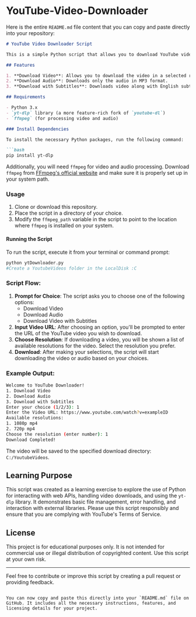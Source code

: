 # YouTube-Video-Downloader
Here is the entire `README.md` file content that you can copy and paste directly into your repository:

```markdown
# YouTube Video Downloader Script

This is a simple Python script that allows you to download YouTube videos, audio, and videos with subtitles using the `yt-dlp` library. The script provides options to choose video resolutions, download audio in MP3 format, and even download subtitles in English.

## Features

1. **Download Video**: Allows you to download the video in a selected resolution and format.
2. **Download Audio**: Downloads only the audio in MP3 format.
3. **Download with Subtitles**: Downloads video along with English subtitles.

## Requirements

- Python 3.x
- `yt-dlp` library (a more feature-rich fork of `youtube-dl`)
- `ffmpeg` (for processing video and audio)

### Install Dependencies

To install the necessary Python packages, run the following command:

```bash
pip install yt-dlp
```

Additionally, you will need `ffmpeg` for video and audio processing. Download `ffmpeg` from [FFmpeg's official website](https://ffmpeg.org/download.html) and make sure it is properly set up in your system path.

### Usage

1. Clone or download this repository.
2. Place the script in a directory of your choice.
3. Modify the `ffmpeg_path` variable in the script to point to the location where `ffmpeg` is installed on your system.

#### Running the Script

To run the script, execute it from your terminal or command prompt:

```bash
python ytDownloader.py
#Create a YoutubeVideos folder in the LocalDisk :C 
```

### Script Flow:

1. **Prompt for Choice**: The script asks you to choose one of the following options:
   - Download Video
   - Download Audio
   - Download Video with Subtitles
2. **Input Video URL**: After choosing an option, you'll be prompted to enter the URL of the YouTube video you wish to download.
3. **Choose Resolution**: If downloading a video, you will be shown a list of available resolutions for the video. Select the resolution you prefer.
4. **Download**: After making your selections, the script will start downloading the video or audio based on your choices.

### Example Output:

```bash
Welcome to YouTube Downloader!
1. Download Video
2. Download Audio
3. Download with Subtitles
Enter your choice (1/2/3): 1
Enter the Video URL: https://www.youtube.com/watch?v=exampleID
Available resolutions:
1. 1080p mp4
2. 720p mp4
Choose the resolution (enter number): 1
Download Completed!
```

The video will be saved to the specified download directory: `C:/YoutubeVideos`.

## Learning Purpose

This script was created as a learning exercise to explore the use of Python for interacting with web APIs, handling video downloads, and using the `yt-dlp` library. It demonstrates basic file management, error handling, and interaction with external libraries. Please use this script responsibly and ensure that you are complying with YouTube's Terms of Service.

## License

This project is for educational purposes only. It is not intended for commercial use or illegal distribution of copyrighted content. Use this script at your own risk.

---

Feel free to contribute or improve this script by creating a pull request or providing feedback.
```

You can now copy and paste this directly into your `README.md` file on GitHub. It includes all the necessary instructions, features, and licensing details for your project.